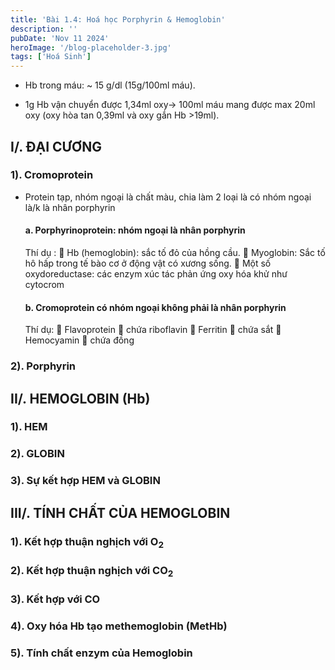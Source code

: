 ```yaml
---
title: 'Bài 1.4: Hoá học Porphyrin & Hemoglobin'
description: ''
pubDate: 'Nov 11 2024'
heroImage: '/blog-placeholder-3.jpg'
tags: ['Hoá Sinh']
---
```


* Hb trong máu: ~ 15 g/dl (15g/100ml máu).

* 1g Hb vận chuyển được 1,34ml oxy→ 100ml máu mang được max 20ml oxy (oxy hòa tan 0,39ml và oxy gắn Hb >19ml).

## I/. ĐẠI CƯƠNG

### 1). Cromoprotein

* Protein tạp, nhóm ngoại là chất màu, chia làm 2 loại là có nhóm ngoại là/k là nhân porphyrin
  
  #### a. Porphyrinoprotein: nhóm ngoại là nhân porphyrin
  
  Thí dụ :
   Hb (hemoglobin): sắc tố đỏ của hồng cầu.
   Myoglobin: Sắc tố hô hấp trong tế bào cơ ở động vật có xương sống.
   Một số oxydoreductase: các enzym xúc tác phản ứng oxy hóa khử như cytocrom
  
  #### b. Cromoprotein có nhóm ngoại không phải là nhân porphyrin
  
  Thí dụ:
   Flavoprotein  chứa riboflavin
   Ferritin  chứa sắt
   Hemocyamin  chứa đồng

### 2). Porphyrin

## II/. HEMOGLOBIN (Hb)

### 1). HEM

### 2). GLOBIN

### 3). Sự kết hợp HEM và GLOBIN

## III/. TÍNH CHẤT CỦA HEMOGLOBIN

### 1). Kết hợp thuận nghịch với O<sub>2</sub>

### 2). Kết hợp thuận nghịch với CO<sub>2</sub>

### 3). Kết hợp với CO

### 4). Oxy hóa Hb tạo methemoglobin (MetHb)

### 5). Tính chất enzym của Hemoglobin
